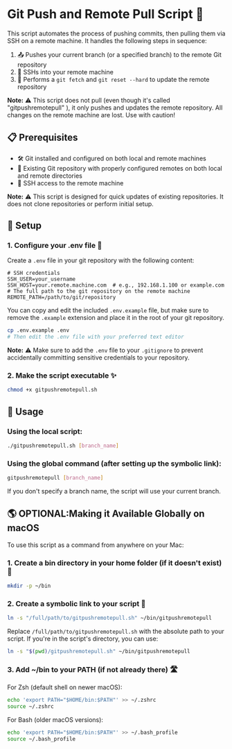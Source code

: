 # Git Push and Remote Pull Script 🚀

This script automates the process of pushing commits, then pulling them via SSH on a remote machine. It handles the following steps in sequence:

1. 📤 Pushes your current branch (or a specified branch) to the remote Git repository
2. 🔐 SSHs into your remote machine
3. 🔄 Performs a `git fetch` and `git reset --hard` to update the remote repository

**Note:** ⚠️ This script does not pull (even though it's called "gitpushremotepull" ), it only pushes and updates the remote repository. All changes on the remote machine are lost. Use with caution!

## 📋 Prerequisites

- 🛠️ Git installed and configured on both local and remote machines
- 📁 Existing Git repository with properly configured remotes on both local and remote directories
- 🔑 SSH access to the remote machine

**Note:** ⚠️ This script is designed for quick updates of existing repositories. It does not clone repositories or perform initial setup.

## 🔧 Setup

### 1. Configure your .env file 📝

Create a `.env` file in your git repository with the following content:

```
# SSH credentials
SSH_USER=your_username
SSH_HOST=your.remote.machine.com  # e.g., 192.168.1.100 or example.com
# The full path to the git repository on the remote machine
REMOTE_PATH=/path/to/git/repository
```

You can copy and edit the included `.env.example` file, but make sure to remove the `.example` extension and place it in the root of your git repository.

```bash
cp .env.example .env
# Then edit the .env file with your preferred text editor
```

**Note:** ⚠️ Make sure to add the `.env` file to your `.gitignore` to prevent accidentally committing sensitive credentials to your repository.

### 2. Make the script executable ✨

```bash
chmod +x gitpushremotepull.sh
```

## 🚀 Usage

### Using the local script:

```bash
./gitpushremotepull.sh [branch_name]
```

### Using the global command (after setting up the symbolic link):

```bash
gitpushremotepull [branch_name]
```

If you don't specify a branch name, the script will use your current branch.

## 🌎 OPTIONAL:Making it Available Globally on macOS

To use this script as a command from anywhere on your Mac:

### 1. Create a bin directory in your home folder (if it doesn't exist) 📂

```bash
mkdir -p ~/bin
```

### 2. Create a symbolic link to your script 🔗

```bash
ln -s "/full/path/to/gitpushremotepull.sh" ~/bin/gitpushremotepull
```

Replace `/full/path/to/gitpushremotepull.sh` with the absolute path to your script. If you're in the script's directory, you can use:

```bash
ln -s "$(pwd)/gitpushremotepull.sh" ~/bin/gitpushremotepull
```

### 3. Add ~/bin to your PATH (if not already there) 🛣️

For Zsh (default shell on newer macOS):

```bash
echo 'export PATH="$HOME/bin:$PATH"' >> ~/.zshrc
source ~/.zshrc
```

For Bash (older macOS versions):

```bash
echo 'export PATH="$HOME/bin:$PATH"' >> ~/.bash_profile
source ~/.bash_profile
```
